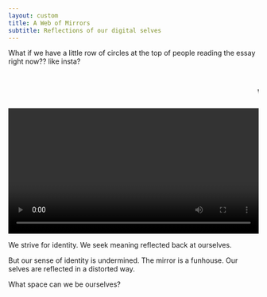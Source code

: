 ```yaml
---
layout: custom
title: A Web of Mirrors
subtitle: Reflections of our digital selves
---
```


<style>
.posttitle{
-webkit-box-reflect: below 8px -webkit-gradient(linear, right top, right bottom, from(transparent), color-stop(0%, transparent), to(rgba(255, 255, 255, 0.2)));
margin-bottom:100px;
font-family:Inconsolata;
font-weight:100;
}

video{
width:100%;
}
</style>




What if we have a little row of circles at the top of people reading the essay right now?? like insta?

<div class="w-100">

<div class="videowrapper">
<marquee><h2 class="red absolute">Who do you want to be?</h2></marquee>
<video autoplay="true" id="videoElement"></video>
</div>

We strive for identity. We seek meaning reflected back at ourselves.

But our sense of identity is undermined. The mirror is a funhouse. Our selves are reflected in a distorted way.

What space can we be ourselves?


<script>
var video = document.querySelector("#videoElement");

if (navigator.mediaDevices.getUserMedia) {
navigator.mediaDevices.getUserMedia({ video: true })
.then(function (stream) {
video.srcObject = stream;
})
.catch(function (err0r) {
console.log("Something went wrong!");
});
}</script>
